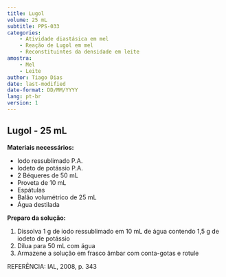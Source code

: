 ```yaml
---
title: Lugol
volume: 25 mL
subtitle: PPS-033
categories:
    - Atividade diastásica em mel
    - Reação de Lugol em mel
    - Reconstituintes da densidade em leite
amostra:
    - Mel
    - Leite
author: Tiago Dias
date: last-modified
date-format: DD/MM/YYYY
lang: pt-br
version: 1
---
```


## Lugol - 25 mL

**Materiais necessários:**

- Iodo ressublimado P.A.
- Iodeto de potássio P.A.
- 2 Béqueres de 50 mL
- Proveta de 10 mL
- Espátulas
- Balão volumétrico de 25 mL
- Água destilada

**Preparo da solução:**

1. Dissolva 1 g de iodo ressublimado em 10 mL de água contendo 1,5 g de iodeto de potássio
2. Dilua para 50 mL com água
3. Armazene a solução em frasco âmbar com conta-gotas e rotule

REFERÊNCIA: IAL, 2008, p. 343
